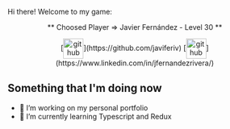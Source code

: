 Hi there! Welcome to my game:

<p align='center'>
** Choosed Player => Javier Fernández - Level 30 **
</p>
<p align='center'>
[<img align='center' src='https://cdn.jsdelivr.net/npm/simple-icons@3.0.1/icons/github.svg' alt='github' height='40'>](https://github.com/javiferiv) [<img align='center' src='https://cdn.jsdelivr.net/npm/simple-icons@3.0.1/icons/linkedin.svg' alt='github' height='40'>](https://www.linkedin.com/in/jfernandezrivera/)
</p>

## Something that I'm doing now

- 🔭 I’m working on my personal portfolio
- 🌱 I’m currently learning Typescript and Redux

